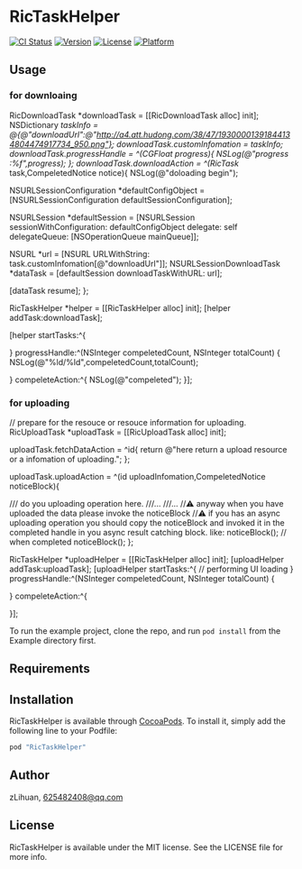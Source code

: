 # RicTaskHelper

[![CI Status](http://img.shields.io/travis/zLihuan/RicTaskHelper.svg?style=flat)](https://travis-ci.org/zLihuan/RicTaskHelper)
[![Version](https://img.shields.io/cocoapods/v/RicTaskHelper.svg?style=flat)](http://cocoapods.org/pods/RicTaskHelper)
[![License](https://img.shields.io/cocoapods/l/RicTaskHelper.svg?style=flat)](http://cocoapods.org/pods/RicTaskHelper)
[![Platform](https://img.shields.io/cocoapods/p/RicTaskHelper.svg?style=flat)](http://cocoapods.org/pods/RicTaskHelper)

## Usage
### for downloaing
RicDownloadTask *downloadTask = [[RicDownloadTask alloc] init];
NSDictionary *taskInfo = @{@"downloadUrl":@"http://a4.att.hudong.com/38/47/19300001391844134804474917734_950.png"};
downloadTask.customInfomation = taskInfo;
downloadTask.progressHandle = ^(CGFloat progress){
NSLog(@"progress :%f",progress);
};
downloadTask.downloadAction = ^(RicTask* task,CompeletedNotice notice){
NSLog(@"doloading begin");

NSURLSessionConfiguration *defaultConfigObject = [NSURLSessionConfiguration defaultSessionConfiguration];

NSURLSession *defaultSession = [NSURLSession sessionWithConfiguration: defaultConfigObject delegate: self delegateQueue: [NSOperationQueue mainQueue]];

NSURL *url = [NSURL URLWithString: task.customInfomation[@"downloadUrl"]];
NSURLSessionDownloadTask *dataTask = [defaultSession downloadTaskWithURL: url];

[dataTask resume];
};

RicTaskHelper *helper = [[RicTaskHelper alloc] init];
[helper addTask:downloadTask];

[helper startTasks:^{

} progressHandle:^(NSInteger compeletedCount, NSInteger totalCount) {
NSLog(@"%ld/%ld",compeletedCount,totalCount);

} compeleteAction:^{
NSLog(@"compeleted");
}];

### for uploading 
// prepare for the resouce or resouce information for uploading.
RicUploadTask *uploadTask = [[RicUploadTask alloc] init];

uploadTask.fetchDataAction = ^id{
return @"here return a upload resource or a infomation of uploading.";
};

uploadTask.uploadAction = ^(id uploadInfomation,CompeletedNotice noticeBlock){

/// do you uploading operation here.
///...
///...
//⚠️ anyway when you have uploaded the data please invoke the noticeBlock
//⚠️ if you has an async uploading operation you should copy the noticeBlock and invoked it in the completed handle in you async result catching block. like: noticeBlock();
// when completed
    noticeBlock();
};

RicTaskHelper *uploadHelper = [[RicTaskHelper alloc] init];
[uploadHelper addTask:uploadTask];
[uploadHelper startTasks:^{
// performing UI loading
} progressHandle:^(NSInteger compeletedCount, NSInteger totalCount) {

} compeleteAction:^{

}];



To run the example project, clone the repo, and run `pod install` from the Example directory first.

## Requirements

## Installation

RicTaskHelper is available through [CocoaPods](http://cocoapods.org). To install
it, simply add the following line to your Podfile:

```ruby
pod "RicTaskHelper"
```

## Author

zLihuan, 625482408@qq.com

## License

RicTaskHelper is available under the MIT license. See the LICENSE file for more info.
